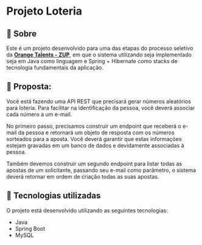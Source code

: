 # Projeto Loteria

## 📖 Sobre 

Este é um projeto desenvolvido para uma das etapas do processo seletivo da **[Orange Talents - ZUP](https://www.zup.com.br/orange-talents)**, em que o sistema utilizando seja implementado seja em Java como linguagem e Spring + Hibernate como stacks de tecnologia fundamentais da aplicação.

## :wrench: Proposta:

Você está fazendo uma API REST que precisará gerar números aleatórios para loteria. Para facilitar na identificação da pessoa, você deverá associar cada número a um e-mail.

No primeiro passo, precisamos construir um endpoint que receberá o e-mail da pessoa e retornará um objeto de resposta com os números sorteados para a aposta. Você deverá garantir que estas informações estejam gravadas em um banco de dados e devidamente associadas à pessoa.

Também devemos construir um segundo endpoint para listar todas as apostas de um solicitante, passando seu e-mail como parâmetro, o sistema deverá retornar em ordem de criação todas as suas apostas.

## 🚀 Tecnologias utilizadas

O projeto está desenvolvido utilizando as seguintes tecnologias:

- Java
- Spring Boot 
- MySQL



